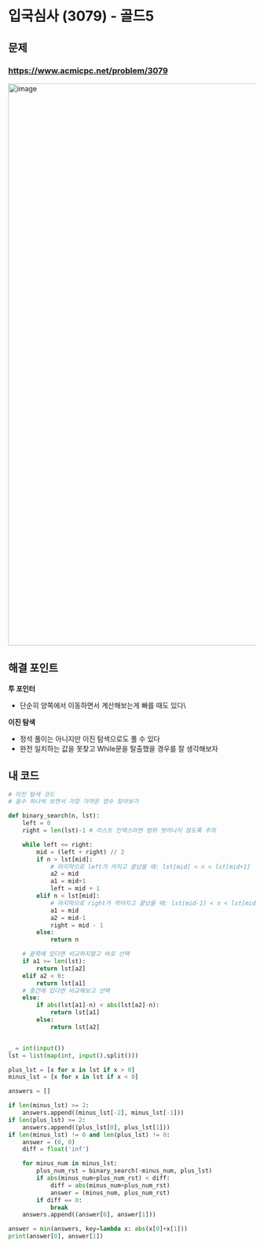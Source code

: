 # 입국심사 (3079) - 골드5

## 문제 
### https://www.acmicpc.net/problem/3079
<img width="1143" alt="image" src="https://github.com/ddophi98/Etc-CodingTest/assets/72330884/ea5cb8df-393e-46ea-a17d-4d0c4babe100">


## 해결 포인트
**투 포인터**
- 단순히 양쪽에서 이동하면서 계산해보는게 빠를 때도 있다\
  
**이진 탐색**
- 정석 풀이는 아니지만 이진 탐색으로도 풀 수 있다
- 완전 일치하는 값을 못찾고 While문을 탈출했을 경우를 잘 생각해보자
## 내 코드
```python
# 이진 탐색 코드
# 음수 하나씩 보면서 가장 가까운 양수 찾아보기

def binary_search(n, lst):
    left = 0
    right = len(lst)-1 # 리스트 인덱스라면 범위 벗어나지 않도록 주의

    while left <= right:
        mid = (left + right) // 2
        if n > lst[mid]:
            # 마지막으로 left가 커지고 끝났을 때: lst[mid] < n < lst[mid+1]
            a2 = mid
            a1 = mid+1
            left = mid + 1
        elif n < lst[mid]:
            # 마지막으로 right가 작아지고 끝났을 때: lst[mid-1] < n < lst[mid]
            a1 = mid
            a2 = mid-1
            right = mid - 1
        else:
            return n

    # 끝쪽에 있다면 비교하지말고 바로 선택
    if a1 >= len(lst):
        return lst[a2]
    elif a2 < 0:
        return lst[a1]
    # 중간에 있다면 비교해보고 선택
    else:
        if abs(lst[a1]-n) < abs(lst[a2]-n):
            return lst[a1]
        else:
            return lst[a2]


_ = int(input())
lst = list(map(int, input().split()))

plus_lst = [x for x in lst if x > 0]
minus_lst = [x for x in lst if x < 0]

answers = []

if len(minus_lst) >= 2:
    answers.append((minus_lst[-2], minus_lst[-1]))
if len(plus_lst) >= 2:
    answers.append((plus_lst[0], plus_lst[1]))
if len(minus_lst) != 0 and len(plus_lst) != 0:
    answer = (0, 0)
    diff = float('inf')

    for minus_num in minus_lst:
        plus_num_rst = binary_search(-minus_num, plus_lst)
        if abs(minus_num+plus_num_rst) < diff:
            diff = abs(minus_num+plus_num_rst)
            answer = (minus_num, plus_num_rst)
        if diff == 0:
            break
    answers.append((answer[0], answer[1]))

answer = min(answers, key=lambda x: abs(x[0]+x[1]))
print(answer[0], answer[1])
```
